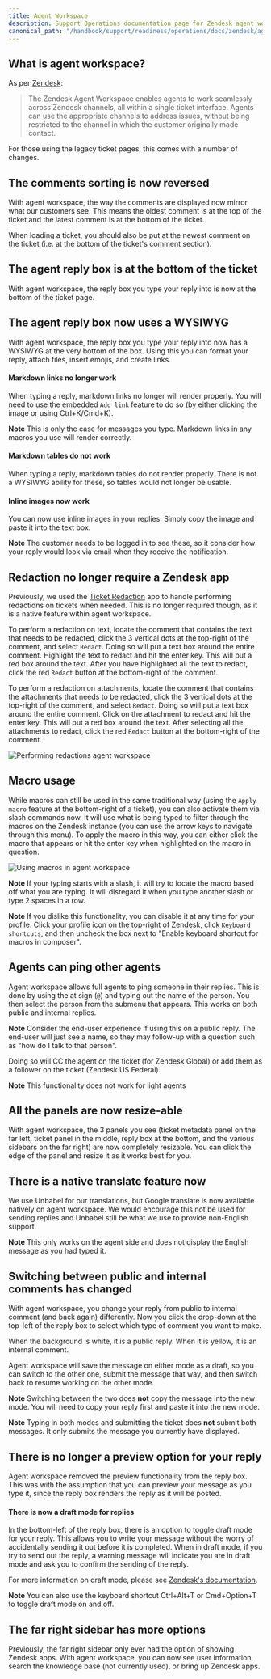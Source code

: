 ```yaml
---
title: Agent Workspace
description: Support Operations documentation page for Zendesk agent workspace
canonical_path: "/handbook/support/readiness/operations/docs/zendesk/agent_workspace"
---
```


## What is agent workspace?

As per
[Zendesk](https://support.zendesk.com/hc/en-us/articles/4408821259930-About-the-Zendesk-Agent-Workspace):

> The Zendesk Agent Workspace enables agents to work seamlessly across Zendesk
> channels, all within a single ticket interface. Agents can use the appropriate
> channels to address issues, without being restricted to the channel in which
> the customer originally made contact.

For those using the legacy ticket pages, this comes with a number of changes.

## The comments sorting is now reversed

With agent workspace, the way the comments are displayed now mirror what our
customers see. This means the oldest comment is at the top of the ticket and the
latest comment is at the bottom of the ticket.

When loading a ticket, you should also be put at the newest comment on the
ticket (i.e. at the bottom of the ticket's comment section).

## The agent reply box is at the bottom of the ticket

With agent workspace, the reply box you type your reply into is now at the
bottom of the ticket page.

## The agent reply box now uses a WYSIWYG

With agent workspace, the reply box you type your reply into now has a WYSIWYG
at the very bottom of the box. Using this you can format your reply, attach
files, insert emojis, and create links.

#### Markdown links no longer work

When typing a reply, markdown links no longer will render properly. You will
need to use the embedded `Add link` feature to do so (by either clicking the
image or using Ctrl+K/Cmd+K).

**Note** This is only the case for messages you type. Markdown links in any
macros you use will render correctly.

#### Markdown tables do not work

When typing a reply, markdown tables do not render properly. There is not a
WYSIWYG ability for these, so tables would not longer be usable.

#### Inline images now work

You can now use inline images in your replies. Simply copy the image and paste
it into the text box.

**Note** The customer needs to be logged in to see these, so it consider how
your reply would look via email when they receive the notification.

## Redaction no longer require a Zendesk app

Previously, we used the
[Ticket Redaction](https://www.zendesk.com/marketplace/apps/support/42515/ticket-redaction/)
app to handle performing redactions on tickets when needed. This is no longer
required though, as it is a native feature within agent workspace.

To perform a redaction on text, locate the comment that contains the text that
needs to be redacted, click the 3 vertical dots at the top-right of the comment,
and select `Redact`. Doing so will put a text box around the entire comment.
Highlight the text to redact and hit the enter key. This will put a red box
around the text. After you have highlighted all the text to redact, click the
red `Redact` button at the bottom-right of the comment.

To perform a redaction on attachments, locate the comment that contains the
attachments that needs to be redacted, click the 3 vertical dots at the
top-right of the comment, and select `Redact`. Doing so will put a text box
around the entire comment. Click on the attachment to redact and hit the enter
key. This will put a red box around the text. After selecting all the
attachments to redact, click the red `Redact` button at the bottom-right of the
comment.

![Performing redactions agent workspace](/handbook/support/readiness/operations/images/agent_workspace_redactions.gif)

## Macro usage

While macros can still be used in the same traditional way (using the
`Apply macro` feature at the bottom-right of a ticket), you can also activate
them via slash commands now. It will use what is being typed to filter through
the macros on the Zendesk instance (you can use the arrow keys to navigate
through this menu). To apply the macro in this way, you can either click the
macro that appears or hit the enter key when highlighted on the macro in
question.

![Using macros in agent workspace](/handbook/support/readiness/operations/images/agent_workspace_macros.gif)

**Note** If your typing starts with a slash, it will try to locate the macro
based off what you are typing. It will disregard it when you type another slash
or type 2 spaces in a row.

**Note** If you dislike this functionality, you can disable it at any time for
your profile. Click your profile icon on the top-right of Zendesk, click
`Keyboard shortcuts`, and then uncheck the box next to "Enable keyboard shortcut
for macros in composer".

## Agents can ping other agents

Agent workspace allows full agents to ping someone in their replies. This is
done by using the at sign (`@`) and typing out the name of the person. You then
select the person from the submenu that appears. This works on both public and
internal replies.

**Note** Consider the end-user experience if using this on a public reply. The
end-user will just see a name, so they may follow-up with a question such as
"how do I talk to that person".

Doing so will CC the agent on the ticket (for Zendesk Global) or add them as a
follower on the ticket (Zendesk US Federal).

**Note** This functionality does not work for light agents

## All the panels are now resize-able

With agent workspace, the 3 panels you see (ticket metadata panel on the far
left, ticket panel in the middle, reply box at the bottom, and the various
sidebars on the far right) are now completely resizable. You can click the edge
of the panel and resize it as it works best for you.

## There is a native translate feature now

We use Unbabel for our translations, but Google translate is now available
natively on agent workspace. We would encourage this not be used for sending
replies and Unbabel still be what we use to provide non-English support.

**Note** This only works on the agent side and does not display the English
message as you had typed it.

## Switching between public and internal comments has changed

With agent workspace, you change your reply from public to internal comment (and
back again) differently. Now you click the drop-down at the top-left of the
reply box to select which type of comment you want to make.

When the background is white, it is a public reply. When it is yellow, it is an
internal comment.

Agent workspace will save the message on either mode as a draft, so you can
switch to the other one, submit the message that way, and then switch back to
resume working on the other mode.

**Note** Switching between the two does **not** copy the message into the new
mode. You will need to copy your reply first and paste it into the new mode.

**Note** Typing in both modes and submitting the ticket does **not** submit both
messages. It only submits the message you currently have displayed.

## There is no longer a preview option for your reply

Agent workspace removed the preview functionality from the reply box. This was
with the assumption that you can preview your message as you type it, since the
reply box renders the reply as it will be posted.

#### There is now a draft mode for replies

In the bottom-left of the reply box, there is an option to toggle draft mode for
your reply. This allows you to write your message without the worry of
accidentally sending it out before it is completed. When in draft mode, if you try
to send out the reply, a warning message will indicate you are in draft mode and
ask you to confirm the sending of the reply.

For more information on draft mode, please see
[Zendesk's documentation](https://support.zendesk.com/hc/en-us/articles/5627101293722).

**Note** You can also use the keyboard shortcut Ctrl+Alt+T or Cmd+Option+T to
toggle draft mode on and off.

## The far right sidebar has more options

Previously, the far right sidebar only ever had the option of showing Zendesk
apps. With agent workspace, you can now see user information, search the
knowledge base (not currently used), or bring up Zendesk apps.
